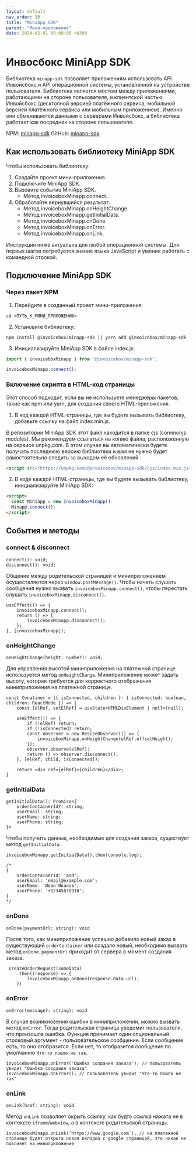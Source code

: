 ```yaml
---
layout: default
nav_order: 10
title: "MiniApp SDK"
parent: "Мини-приложения"
date: 2024-02-01 00:00:00 +0300
---
```


# Инвосбокс MiniApp SDK

Библиотека `minapp-sdk` позволяет приложениям использовать API Инвойсбокс и API операционной системы, установленной на устройстве пользователя.
Библиотека является мостом между приложениями, работающими на стороне пользователя, и клиентской частью Инвойсбокс (десктопной версией платёжного
сервиса, мобильной версией платёжного сервиса или мобильным приложением). Именно они обмениваются данными с серверами Инвойсбокс, а библиотека
работает как посредник на стороне пользователя.

NPM: [minapp-sdk](https://www.npmjs.com/package/@invoicebox/minapp-sdk)
GitHub: [minapp-sdk](https://github.com/InvoiceBox/invoicebox-minapp-sdk)

## Как использовать библиотеку MiniApp SDK

Чтобы использовать библиотеку:

1. Создайте проект мини-приложения.
2. Подключите MiniApp SDK.
3. Вызовите событие MiniApp SDK.
   - Метод invoiceboxMinapp.connect.
4. Обработайте вернувшийся результат:
   - Метод invoiceboxMinapp.onHeightChange.
   - Метод invoiceboxMinapp.getInitialData.
   - Метод invoiceboxMinapp.onDone.
   - Метод invoiceboxMinapp.onError.
   - Метод invoiceboxMinapp.onLink.

Инструкция ниже актуальна для любой операционной системы. Для первых шагов потребуется знание языка JavaScript и умение работать с командной строкой.

## Подключение MiniApp SDK

### Через пакет NPM

1. Перейдите в созданный проект мини-приложения:

``` Shell
cd <ПУТЬ_К_МИНИ_ПРИЛОЖЕНИЮ>
```

2. Установите библиотеку:

``` Shell
npm install @invoicebox/minapp-sdk || yarn add @invoicebox/minapp-sdk
```

3. Инициализируйте MiniApp SDK в файле index.js:

``` JavaScript
import { invoiceboxMinapp } from '@invoicebox/minapp-sdk';

invoiceboxMinapp.connect(); 
```


### Включение скрипта в HTML-код страницы

Этот способ подходит, если вы не используете менеджеры пакетов, такие как npm или yarn, для создания своего HTML-приложения.

1. В код каждой HTML-страницы, где вы будете вызывать библиотеку, добавьте ссылку на файл index.min.js.

В репозитории MiniApp SDK этот файл находится в папке cjs (commonjs modules). Мы рекомендуем ссылаться на копию файла, расположенную
на сервисе unpkg.com. В этом случае вы автоматически будете получать последнюю версию библиотеки и вам не нужно будет самостоятельно
следить за выходом её обновлений.

``` HTML
<script src="https://unpkg.com/@invoicebox/minapp-sdk/cjs/index.min.js"></script>
``` 

2. В коде каждой HTML-страницы, где вы будете вызывать библиотеку, инициализируйте MiniApp SDK:

``` HTML
<script>
  const Miniapp = new InvoiceboxMinapp()
  Minapp.connect();
</script>
``` 


## События и методы

### connect & disconnect

```
connect(): void;
disconnect(): void;

```

Общение между родительской страницей и миниприложением осуществляется через `window.postMessage()`. Чтобы начать слушать сообщения нужно вызвать `invoiceboxMinapp.connect()`, чтобы перестать слушать `invoiceboxMinapp.disconnect()`.

```
useEffect(() => {
    invoiceboxMinapp.connect();
    return () => {
        invoiceboxMinapp.disconnect();
    };
}, [invoiceboxMinapp]);
```

### onHeightChange

```
onHeightChange(height: number): void;
```

Для управления высотой миниприложения на платежной странице используется метод `onHeightChange`.
Миниприложение может задать высоту, которая требуется для корректного отображения миниприложения на платежной странице.

```
const Conatiner = ({ isConnected, children }: { isConnected: boolean, children: ReactNode }) => {
    const [elRef, setElRef] = useState<HTMLDivElement | null>(null);

    useEffect(() => {
        if (!elRef) return;
        if (!isConnected) return;
        const observer = new ResizeObserver(() => {
            invoiceboxMinapp.onHeightChange(elRef.offsetHeight);
        });
        observer.observe(elRef);
        return () => observer.disconnect();
    }, [elRef, child, isConnected]);

    return <div ref={elRef}>{children}</div>;
}
```

### getInitialData

```
getInitialData(): Promise<{
    orderContainerId?: string;
    userEmail: string;
    userName: string;
    userPhone: string;
}>
```

Чтобы получить данные, необходимые для создания заказа, существует метод `getInitialData`.

```
invoiceboxMinapp.getInitialData().then(console.log);

/*
{
    orderContainerId: 'asd';
    userEmail: 'email@example.com';
    userName: 'Иван Иванов';
    userPhone: '+12345678910';
}
*/
```

### onDone

```
onDone(paymentUrl: string): void
```

После того, как миниприложение успешно добавило новый заказ в существующий `orderContainer` или создало новый, необходимо вызвать метод `onDone`. `paymentUrl` приходит от сервера в момент создания заказа.

```
 createOrderRequest(someData)
    .then((response) => {
        invoiceboxMinapp.onDone(response.data.url);
    })
```

### onError

```
onError(message?: string): void
```

В случае возникновения ошибки в миниприложении, можно вызвать метод `onError`. Тогда родительская страница уведомит пользователя, что произошла ошибка. Функция принимает один опциональный строковый аргумент - пользовательское сообщение. Если сообщение есть, то оно отобразится. Если нет, то отобразится сообщение по умолчанию `Что-то пошло не так`.

```
invoiceboxMinapp.onError('Ошибка создания заказа'); // пользователь увидит "Ошибка создания заказа"
invoiceboxMinapp.onError(); // пользователь увидит "Что-то пошло не так"
```

### onLink

```
onLink(href: string): void
```

Метод `onLink` позволяет окрыть ссылку, как будто ссылка нажата не в контексте `iframe`/`webview`, а в контексте родительской страницы.

```
invoiceboxMinapp.onLink('https://www.google.com`); // на платежной странице будет открыта новая вкладка с googlе страницей, это никак не повлияет на миниприложение
```